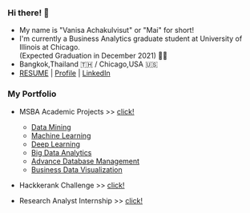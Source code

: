 ### Hi there! 👋 
- My name is "Vanisa Achakulvisut" or "Mai" for short!
- I'm currently a Business Analytics graduate student at University of Illinois at Chicago. </br>
  (Expected Graduation in December 2021) :woman_student: 
- Bangkok,Thailand :thailand: / Chicago,USA :us:
- [RESUME](https://maimaiva.github.io/resume/) | [Profile](https://maivanisa1.wixsite.com/my-profile) | [LinkedIn](https://www.linkedin.com/in/vanisaachakulvisut/)

### My Portfolio 
- MSBA Academic Projects >> [click!](https://github.com/maimaiva/academic-projects-msba)
  - [Data Mining](https://github.com/maimaiva/Academic-Projects-MSBA/tree/main/DataMining)
  - [Machine Learning](https://github.com/maimaiva/Academic-Projects-MSBA/tree/main/MachineLearning)
  - [Deep Learning](https://github.com/maimaiva/Academic-Projects-MSBA/tree/main/DeepLearning)
  - [Big Data Analytics](https://github.com/maimaiva/Academic-Projects-MSBA/tree/main/BigDataAnalytics)
  - [Advance Database Management](https://github.com/maimaiva/Academic-Projects-MSBA/tree/main/Advance%20Database%20Management)
  - [Business Data Visualization]()
 
- Hackkerank Challenge >> [click!](https://github.com/maimaiva/Hackerrank)
- Research Analyst Internship >> [click!](https://github.com/maimaiva/Research-Analyst-Internship)
